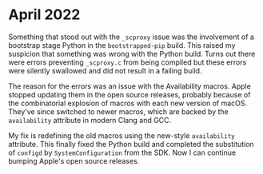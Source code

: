 # April 2022

Something that stood out with the `_scproxy` issue was the involvement of a bootstrap stage Python in the `bootstrapped-pip` build. This raised my suspicion that something was wrong with the Python build. Turns out there were errors preventing `_scproxy.c` from being compiled but these errors were silently swallowed and did not result in a failing build.

The reason for the errors was an issue with the Availability macros. Apple stopped updating them in the open source releases, probably because of the combinatorial explosion of macros with each new version of macOS. They've since switched to newer macros, which are backed by the `availability` attribute in modern Clang and GCC.

My fix is redefining the old macros using the new-style `availability` attribute. This finally fixed the Python build and completed the substitution of `configd` by `SystemConfiguration` from the SDK. Now I can continue bumping Apple's open source releases.
